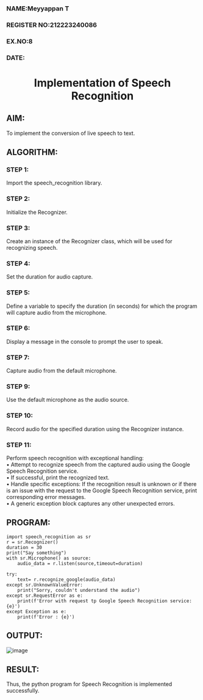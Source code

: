  <H3>NAME:Meyyappan T</H3>
<H3>REGISTER NO:212223240086</H3>
<H3>EX.NO:8</H3>
<H3>DATE:</H3>
<H1 ALIGN =CENTER>Implementation of Speech Recognition</H1>

## AIM:
To implement the conversion of live speech to text.
## ALGORITHM:
### STEP 1:
Import the speech_recognition library.
### STEP 2:
Initialize the Recognizer.
### STEP 3:
Create an instance of the Recognizer class, which will be used for recognizing speech.
### STEP 4:
Set the duration for audio capture.
### STEP 5:
Define a variable to specify the duration (in seconds) for which the program will capture audio from the microphone.
### STEP 6:
Display a message in the console to prompt the user to speak.
### STEP 7:
Capture audio from the default microphone.
### STEP 9:
Use the default microphone as the audio source.
### STEP 10:
Record audio for the specified duration using the Recognizer instance.
### STEP 11:
Perform speech recognition with exceptional handling:<Br>
•	Attempt to recognize speech from the captured audio using the Google Speech Recognition service.<Br>
•	If successful, print the recognized text.<Br>
•	Handle specific exceptions: If the recognition result is unknown or if there is an issue with the request to the Google Speech Recognition service, print corresponding error messages.<Br>
•	A generic exception block captures any other unexpected errors.<Br>

## PROGRAM:
```
import speech_recognition as sr
r = sr.Recognizer()
duration = 30
print("Say something")
with sr.Microphone() as source:
    audio_data = r.listen(source,timeout=duration)

try:
    text= r.recognize_google(audio_data)
except sr.UnknownValueError:
    print("Sorry, couldn't understand the audio")
except sr.RequestError as e:
    print(f'Error with request tp Google Speech Recognition service: {e}')
except Exception as e:
    print(f'Error : {e}')
```

## OUTPUT:

![image](https://github.com/user-attachments/assets/077c7642-cd39-4b77-b6bd-dddb399a8705)


## RESULT:
Thus, the python program for Speech Recognition is implemented successfully.
